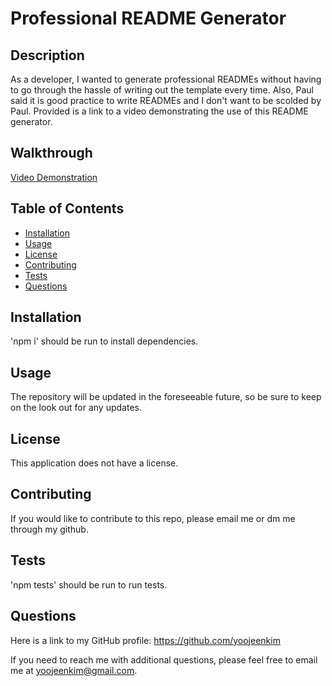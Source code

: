 # Professional README Generator



## Description
As a developer, I wanted to generate professional READMEs without having to go through the hassle of writing out the template every time. Also, Paul said it is good practice to write READMEs and I don't want to be scolded by Paul. Provided is a link to a video demonstrating the use of this README generator.

## Walkthrough
[Video Demonstration](https://drive.google.com/file/d/1dEBVWVHb6nzrmVOi-6C8YYH00cmk45gN/view?usp=sharing)

## Table of Contents

* [Installation](#installation)
* [Usage](#usage)
* [License](#license)
* [Contributing](#contributing)
* [Tests](#tests)
* [Questions](#questions)
      
## Installation
'npm i' should be run to install dependencies.

## Usage
The repository will be updated in the foreseeable future, so be sure to keep on the look out for any updates.

## License
This application does not have a license.

## Contributing
If you would like to contribute to this repo, please email me or dm me through my github.

## Tests
'npm tests' should be run to run tests.

## Questions
Here is a link to my GitHub profile: https://github.com/yoojeenkim

If you need to reach me with additional questions, please feel free to email me at yoojeenkim@gmail.com.